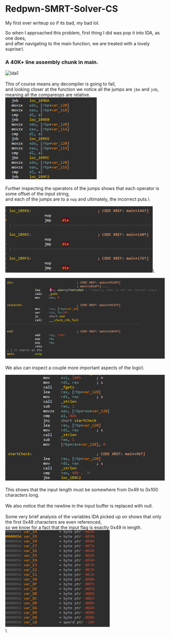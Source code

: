 # Redpwn-SMRT-Solver-CS
My first ever writeup so if its bad, my bad lol.

So when I approached this problem, first thing I did was pop it into IDA, as one does,\
and after navigating to the main function, we are treated with a lovely suprise:\
### A 40K+ line assembly chunk in main.
![Ida1](/img/ida1.gif)\
\
This of course means any decompiler is going to fail,\
and looking closer at the function we notice all the jumps are `jbe` and `jnb`, meaning all the compareops are relative.\
![Ida2](/img/ida2.png)\
\
Further inspecting the operators of the jumps shows that each operator is some offset of the input string,\
and each of the jumps are to a `nop` and ultimately, the incorrect puts.\

![Ida3](/img/ida3.png)\

![Ida4](/img/ida4.png)\
\
We also can inspect a couple more important aspects of the logic\

![Ida5](/img/ida5.png)\
\
This shows that the input length must be somewhere from 0x49 to 0x100 characters long.\
\
We also notice that the newline in the input buffer is replaced with null.\
\
Some very brief analysis of the variables IDA picked up on shows that only the first 0x48 characters are even referenced,\
so we know for a fact that the input flag is exactly 0x49 in length.\
![Ida6](/img/ida6.png)\
\
